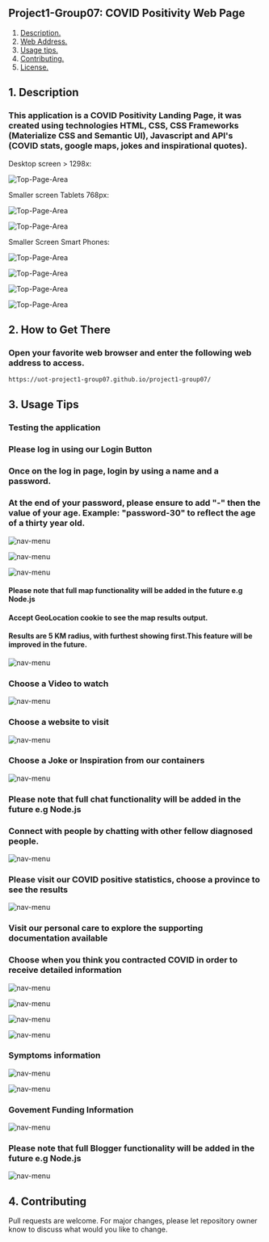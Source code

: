 ## Project1-Group07: COVID Positivity Web Page

1. [ Description. ](#desc)
2. [ Web Address. ](#web-address)
3. [ Usage tips. ](#usage)
4. [ Contributing. ](#contributing)
5. [ License. ](#license)

<a name="desc"></a>
## 1. Description

### This application is a COVID Positivity Landing Page, it was created using technologies HTML, CSS, CSS Frameworks (Materialize CSS and Semantic UI), Javascript and API's (COVID stats, google maps, jokes and inspirational quotes).

Desktop screen > 1298x:

![Top-Page-Area](./assets/images/Landing-Page-Large-Updated.JPG?raw=true "Landing-Page-Large")

Smaller screen Tablets 768px:

![Top-Page-Area](./assets/images/Landing-Page-Ipad.JPG?raw=true "Landing-Page-Ipad")

![Top-Page-Area](./assets/images/Landing-Page-Ipad-Menu.JPG?raw=true "Landing-Page-Ipad-Menu")


Smaller Screen Smart Phones:

![Top-Page-Area](./assets/images/Landing-Page-Smaller1.JPG?raw=true "landing-page-desktip-smartPhones-1")

![Top-Page-Area](./assets/images/Landing-Page-Smaller-Menu.JPG?raw=true "landing-page-desktip-smartPhones-2")

![Top-Page-Area](./assets/images/Landing-Page-Smaller3.JPG?raw=true "landing-page-desktip-smartPhones-3")

![Top-Page-Area](./assets/images/Landing-Page-Smaller4.JPG?raw=true "landing-page-desktip-smartPhones-4")



<a name="web-address"></a>
## 2. How to Get There

### Open your favorite web browser and enter the following web address to access.

```html
https://uot-project1-group07.github.io/project1-group07/
```
<a name="usage"></a>
## 3. Usage Tips

### Testing the application

### Please log in using our Login Button
### Once on the log in page, login by using a name and a password.
### At the end of your password, please ensure to add "-" then the value of your age. Example: "password-30" to reflect the age of a thirty year old.

![nav-menu](./assets/images/Login-Page-Button.JPG?raw=true "Login-Page-Button")

![nav-menu](./assets/images/Login-Page-Landing.JPG?raw=true "Login-Page-Landing")

![nav-menu](./assets/images/Login-Page-Modal.JPG?raw=true "Login-Page-Modal")



#### Please note that full map functionality will be added in the future e.g Node.js
#### Accept GeoLocation cookie to see the map results output. 
#### Results are 5 KM radius, with furthest showing first.This feature will be improved in the future.

![nav-menu](./assets/images/Landing-Page-Functionality-Map-Container.JPG?raw=true "Landing-Page-Functionality-Map-Container")

### Choose a Video to watch

![nav-menu](./assets/images/Landing-Page-Functionality-Choose-Video.JPG?raw=true "Landing-Page-Functionality-Choose-Video")

### Choose a website to visit

![nav-menu](./assets/images/Landing-Page-Functionality-Choose-Website.JPG?raw=true "Landing-Page-Functionality-Choose-Website")

### Choose a Joke or Inspiration from our containers

![nav-menu](./assets/images/Landing-Page-Functionality-Choose-Joke-Inspiration.JPG?raw=true "Landing-Page-Functionality-Choose-Joke-Inspiration")

### Please note that full chat functionality will be added in the future e.g Node.js
### Connect with people by chatting with other fellow diagnosed people.

![nav-menu](./assets/images/Landing-Page-Functionality-Chat-Container.JPG?raw=true "Landing-Page-Functionality-Chat-Container")

### Please visit our COVID positive statistics, choose a province to see the results

![nav-menu](./assets/images/Landing-Page-Functionality-COVID-Positive-Statistics.JPG?raw=true "Landing-Page-Functionality-COVID-Positive-Statistics")

### Visit our personal care to explore the supporting documentation available
### Choose when you think you contracted COVID in order to receive detailed information

![nav-menu](./assets/images/Personal-Page-Button.JPG?raw=true "Personal-Page-Button")

![nav-menu](./assets/images/Personal-Page.JPG?raw=true "Personal-Page")

![nav-menu](./assets/images/Personal-Page-Date-Picker.JPG?raw=true "Personal-Page-Date-Picker")

![nav-menu](./assets/images/Personal-Page-Date-Picker-Progression.JPG?raw=true "Personal-Page-Date-Picker-Progression")

### Symptoms information

![nav-menu](./assets/images/Personal-Page-Support-Information.JPG?raw=true "Personal-Page-Support-Information")

![nav-menu](./assets/images/Personal-Page-Support-Information-Symptoms-Modal.JPG?raw=true "Personal-Page-Support-Information-Symptoms-Modal")

### Govement Funding Information

![nav-menu](./assets/images/Personal-Page-Goverment-Funding-Cards.JPG?raw=true "Personal-Page-Goverment-Funding-Cards")


### Please note that full Blogger functionality will be added in the future e.g Node.js

![nav-menu](./assets/images/Personal-Page-Forum-Logger.JPG?raw=true "Personal-Page-Forum-Logger")


<a name="contributing"></a>
## 4. Contributing
Pull requests are welcome. For major changes, please let repository owner know to discuss what would you like to change.

<a name="license"></a>
